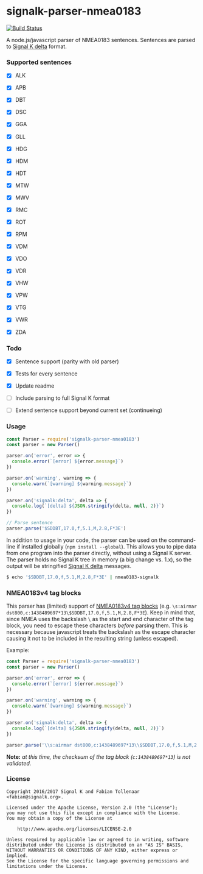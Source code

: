 # signalk-parser-nmea0183
[![Build Status](https://travis-ci.org/SignalK/signalk-parser-nmea0183.svg?branch=development)](https://travis-ci.org/SignalK/signalk-parser-nmea0183)

A node.js/javascript parser of NMEA0183 sentences. Sentences are parsed to [Signal K delta](http://signalk.org/specification/master/data_model.html#delta-format) format.


### Supported sentences

- [x] ALK
- [x] APB
- [x] DBT
- [x] DSC
- [x] GGA
- [x] GLL
- [x] HDG
- [x] HDM
- [x] HDT
- [x] MTW
- [x] MWV
- [x] RMC
- [x] ROT
- [x] RPM
- [x] VDM
- [x] VDO
- [x] VDR
- [x] VHW
- [x] VPW
- [x] VTG
- [x] VWR
- [x] ZDA


### Todo

- [x] Sentence support (parity with old parser)
- [x] Tests for every sentence
- [x] Update readme
- [ ] Include parsing to full Signal K format
- [ ] Extend sentence support beyond current set (continueing)


### Usage

```javascript
const Parser = require('signalk-parser-nmea0183')
const parser = new Parser()

parser.on('error', error => {
  console.error(`[error] ${error.message}`)
})

parser.on('warning', warning => {
  console.warn(`[warning] ${warning.message}`)
})

parser.on('signalk:delta', delta => {
  console.log(`[delta] ${JSON.stringify(delta, null, 2)}`)
})

// Parse sentence
parser.parse('$SDDBT,17.0,f,5.1,M,2.8,F*3E')
```

In addition to usage in your code, the parser can be used on the command-line if installed globally (`npm install --global`). This allows you to pipe data from one program into the parser directly, without using a Signal K server. The parser holds no Signal K tree in memory (a big change vs. 1.x), so the output will be stringified [Signal K delta](http://signalk.org/specification/master/data_model.html#delta-format) messages.

```bash
$ echo '$SDDBT,17.0,f,5.1,M,2.8,F*3E' | nmea0183-signalk
```


### NMEA0183v4 tag blocks

This parser has (limited) support of [NMEA0183v4 tag blocks](http://www.nmea.org/Assets/may%2009%20rtcm%200183_v400.pdf) (e.g. `\s:airmar dst800,c:1438489697*13\$SDDBT,17.0,f,5.1,M,2.8,F*3E`).
Keep in mind that, since NMEA uses the backslash `\` as the start and end character of the tag block, you need to escape these characters *before* parsing them.
This is necessary because javascript treats the backslash as the escape character causing it not to be included in the resulting string (unless escaped).

Example:

```javascript
const Parser = require('signalk-parser-nmea0183')
const parser = new Parser()

parser.on('error', error => {
  console.error(`[error] ${error.message}`)
})

parser.on('warning', warning => {
  console.warn(`[warning] ${warning.message}`)
})

parser.on('signalk:delta', delta => {
  console.log(`[delta] ${JSON.stringify(delta, null, 2)}`)
})

parser.parse('\\s:airmar dst800,c:1438489697*13\\$SDDBT,17.0,f,5.1,M,2.8,F*3E')
```

**Note:** *at this time, the checksum of the tag block (`c:1438489697*13`) is not validated.*


### License

```
Copyright 2016/2017 Signal K and Fabian Tollenaar <fabian@signalk.org>.

Licensed under the Apache License, Version 2.0 (the "License");
you may not use this file except in compliance with the License.
You may obtain a copy of the License at

    http://www.apache.org/licenses/LICENSE-2.0

Unless required by applicable law or agreed to in writing, software
distributed under the License is distributed on an "AS IS" BASIS,
WITHOUT WARRANTIES OR CONDITIONS OF ANY KIND, either express or implied.
See the License for the specific language governing permissions and
limitations under the License.
```
